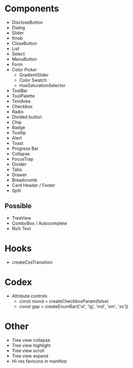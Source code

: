 # Components

* DiscloseButton
* Dialog
* Slider
* Knob
* CloseButton
* List
* Select
* MenuButton
* Form
* Color Picker
  * GradientSlider
  * Color Swatch
  * HueSaturationSelector
* ToolBar
* ToolPalette
* TextArea
* Checkbox
* Radio
* Divided button
* Chip
* Badge
* Tooltip
* Alert
* Toast
* Progress Bar
* Collapse
* FocusTrap
* Divider
* Tabs
* Drawer
* Breadcrumb
* Card Header / Footer
* Split

## Possible

* TreeView
* ComboBox / Autocomplete
* Rich Text

# Hooks

* createCssTransition

# Codex

* Attribute controls
  * const round = createCheckboxParam(false)
  * const gap = createEnumBar(['xl', 'lg', 'md', 'sm', 'xs'])

# Other

* Tree view collapse
* Tree view highlight
* Tree view scroll
* Tree view expand
* Hi-res favicons in manifest
